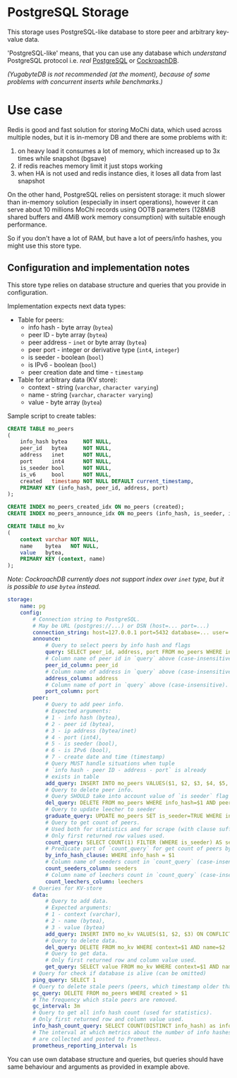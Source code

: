 # PostgreSQL Storage

This storage uses PostgreSQL-like database to store peer and arbitrary key-value data.

'PostgreSQL-like' means, that you can use any database which _understand_ PostgreSQL protocol
i.e. _real_ [PostgreSQL](https://www.postgresql.org) or [CockroachDB](https://www.cockroachlabs.com).

_(YugabyteDB is not recommended (at the moment), because of some problems with
concurrent inserts while benchmarks.)_

# Use case

Redis is good and fast solution for storing MoChi data, which used across multiple nodes,
but it is in-memory DB and there are some problems with it:

1. on heavy load it consumes a lot of memory, which increased up to 3x times while snapshot (bgsave)
2. if redis reaches memory limit it just stops working
3. when HA is not used and redis instance dies, it loses all data from last snapshot

On the other hand, PostgreSQL relies on persistent storage:
it much slower than in-memory solution (especially in insert operations),
however it can serve about 10 millions MoChi records using OOTB parameters
(128MiB shared buffers and 4MiB work memory consumption)
with suitable enough performance.

So if you don't have a lot of RAM, but have a lot of peers/info hashes,
you might use this store type.

## Configuration and implementation notes

This store type relies on database structure and queries that
you provide in configuration.

Implementation expects next data types:

* Table for peers:
	* info hash - byte array (`bytea`)
	* peer ID - byte array (`bytea`)
	* peer address - `inet` or byte array (`bytea`)
	* peer port - integer or derivative type (`int4`, `integer`)
	* is seeder - boolean (`bool`)
	* is IPv6 - boolean (`bool`)
	* peer creation date and time - `timestamp`
* Table for arbitrary data (KV store):
	* context - string (`varchar`, `character varying`)
	* name - string (`varchar`, `character varying`)
	* value - byte array (`bytea`)

Sample script to create tables:

```sql
CREATE TABLE mo_peers
(
    info_hash bytea     NOT NULL,
    peer_id   bytea     NOT NULL,
    address   inet      NOT NULL,
    port      int4      NOT NULL,
    is_seeder bool      NOT NULL,
    is_v6     bool      NOT NULL,
    created   timestamp NOT NULL DEFAULT current_timestamp,
    PRIMARY KEY (info_hash, peer_id, address, port)
);

CREATE INDEX mo_peers_created_idx ON mo_peers (created);
CREATE INDEX mo_peers_announce_idx ON mo_peers (info_hash, is_seeder, is_v6);

CREATE TABLE mo_kv
(
    context varchar NOT NULL,
    name    bytea   NOT NULL,
    value   bytea,
    PRIMARY KEY (context, name)
);
```

_Note: CockroachDB currently does not support index
over `inet` type, but it is possible to use `bytea` instead._

```yaml
storage:
    name: pg
    config:
        # Connection string to PostgreSQL.
        # May be URL (postgres://...) or DSN (host=... port=...)
        connection_string: host=127.0.0.1 port=5432 database=... user=...
        announce:
            # Query to select peers by info hash and flags
            query: SELECT peer_id, address, port FROM mo_peers WHERE info_hash=$1 AND is_seeder=$2 AND is_v6=$3 LIMIT $4
            # Column name of peer id in `query` above (case-insensitive). 
            peer_id_column: peer_id
            # Column name of address in `query` above (case-insensitive).
            address_column: address
            # Column name of port in `query` above (case-insensitive).
            port_column: port
        peer:
            # Query to add peer info.
            # Expected arguments: 
            # 1 - info hash (bytea), 
            # 2 - peer id (bytea), 
            # 3 - ip address (bytea/inet)
            # 4 - port (int4), 
            # 5 - is seeder (bool), 
            # 6 - is IPv6 (bool), 
            # 7 - create date and time (timestamp)
            # Query MUST handle situations when tuple 
            # `info hash - peer ID - address - port` is already 
            # exists in table
            add_query: INSERT INTO mo_peers VALUES($1, $2, $3, $4, $5, $6, $7) ON CONFLICT (info_hash, peer_id, address, port) DO UPDATE SET created = EXCLUDED.created, is_seeder = EXCLUDED.is_seeder
            # Query to delete peer info.
            # Query SHOULD take into account value of `is seeder` flag
            del_query: DELETE FROM mo_peers WHERE info_hash=$1 AND peer_id=$2 AND address=$3 AND port=$4 AND is_seeder=$5
            # Query to update leecher to seeder
            graduate_query: UPDATE mo_peers SET is_seeder=TRUE WHERE info_hash=$1 AND peer_id=$2 AND address=$3 AND port=$4 AND NOT is_seeder
            # Query to get count of peers.
            # Used both for statistics and for scrape (with clause suffix, see next).
            # Only first returned row values used.
            count_query: SELECT COUNT(1) FILTER (WHERE is_seeder) AS seeders, COUNT(1) FILTER (WHERE NOT is_seeder) AS leechers FROM mo_peers
            # Predicate part of `count_query` for get count of peers by info hash
            by_info_hash_clause: WHERE info_hash = $1
            # Column name of seeders count in `count_query` (case-insensitive).
            count_seeders_column: seeders
            # Column name of leechers count in `count_query` (case-insensitive).
            count_leechers_column: leechers
        # Queries for KV-store
        data:
            # Query to add data.
            # Expected arguments: 
            # 1 - context (varchar), 
            # 2 - name (bytea), 
            # 3 - value (bytea)
            add_query: INSERT INTO mo_kv VALUES($1, $2, $3) ON CONFLICT (context, name) DO NOTHING
            # Query to delete data.
            del_query: DELETE FROM mo_kv WHERE context=$1 AND name=$2
            # Query to get data.
            # Only first returned row and column value used.
            get_query: SELECT value FROM mo_kv WHERE context=$1 AND name=$2
        # Query for check if database is alive (can be omitted)
        ping_query: SELECT 1
        # Query to delete stale peers (peers, which timestamp older than provided argument)
        gc_query: DELETE FROM mo_peers WHERE created > $1
        # The frequency which stale peers are removed.
        gc_interval: 3m
        # Query to get all info hash count (used for statistics).
        # Only first returned row and column value used.
        info_hash_count_query: SELECT COUNT(DISTINCT info_hash) as info_hashes FROM mo_peers
        # The interval at which metrics about the number of info hashes and peers
        # are collected and posted to Prometheus.
        prometheus_reporting_interval: 1s
```

You can use own database structure and queries, but queries should have
same behaviour and arguments as provided in example above.
